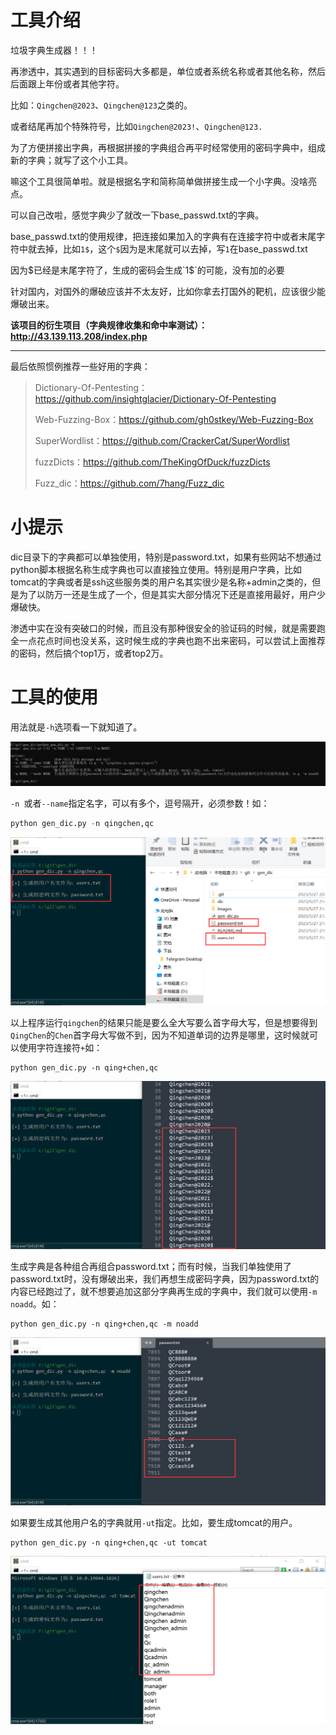 # 工具介绍

垃圾字典生成器！！！

再渗透中，其实遇到的目标密码大多都是，单位或者系统名称或者其他名称，然后后面跟上年份或者其他字符。

比如：`Qingchen@2023`、`Qingchen@123`之类的。

或者结尾再加个特殊符号，比如`Qingchen@2023!`、`Qingchen@123.`

为了方便拼接出字典，再根据拼接的字典组合再平时经常使用的密码字典中，组成新的字典；就写了这个小工具。

嘛这个工具很简单啦。就是根据名字和简称简单做拼接生成一个小字典。没啥亮点。

可以自己改啦，感觉字典少了就改一下base_passwd.txt的字典。

base_passwd.txt的使用规律，把连接如果加入的字典有在连接字符中或者末尾字符中就去掉，比如`1$`，这个`$`因为是末尾就可以去掉，写`1`在base_passwd.txt

因为$已经是末尾字符了，生成的密码会生成`1$`的可能，没有加的必要

针对国内，对国外的爆破应该并不太友好，比如你拿去打国外的靶机，应该很少能爆破出来。

**该项目的衍生项目（字典规律收集和命中率测试）：http://43.139.113.208/index.php**

---

最后依照惯例推荐一些好用的字典：

>Dictionary-Of-Pentesting：https://github.com/insightglacier/Dictionary-Of-Pentesting
>
>Web-Fuzzing-Box：https://github.com/gh0stkey/Web-Fuzzing-Box
>
>SuperWordlist：https://github.com/CrackerCat/SuperWordlist
>
>fuzzDicts：https://github.com/TheKingOfDuck/fuzzDicts
>
>Fuzz_dic：https://github.com/7hang/Fuzz_dic



# 小提示

dic目录下的字典都可以单独使用，特别是password.txt，如果有些网站不想通过python脚本根据名称生成字典也可以直接独立使用。特别是用户字典，比如tomcat的字典或者是ssh这些服务类的用户名其实很少是名称+admin之类的，但是为了以防万一还是生成了一个，但是其实大部分情况下还是直接用最好，用户少爆破快。

渗透中实在没有突破口的时候，而且没有那种很安全的验证码的时候，就是需要跑全一点花点时间也没关系，这时候生成的字典也跑不出来密码，可以尝试上面推荐的密码，然后搞个top1万，或者top2万。

# 工具的使用

用法就是`-h`选项看一下就知道了。

![1685196909393](images/1685196909393.png)

`-n `或者` --name `指定名字，可以有多个，逗号隔开，必须参数！如：

``` python
python gen_dic.py -n qingchen,qc
```

![1685195853899](images/1685195853899.png)

以上程序运行`qingchen`的结果只能是要么全大写要么首字母大写，但是想要得到`QingChen`的`Chen`首字母大写做不到，因为不知道单词的边界是哪里，这时候就可以使用字符连接符`+`如：

```
python gen_dic.py -n qing+chen,qc
```

![1685195984170](images/1685195984170.png)

生成字典是各种组合再组合password.txt；而有时候，当我们单独使用了password.txt时，没有爆破出来，我们再想生成密码字典，因为password.txt的内容已经跑过了，就不想要追加这部分字典再生成的字典中，我们就可以使用`-m noadd`。如：

```
python gen_dic.py -n qing+chen,qc -m noadd
```

![1685196484274](images/1685196484274.png)

如果要生成其他用户名的字典就用`-ut`指定。比如，要生成tomcat的用户。

```
python gen_dic.py -n qing+chen,qc -ut tomcat
```

![1685197020428](images/1685197020428.png)

